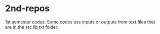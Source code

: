 # 2nd-repos
1st semester codes.
Some codes use inputs or outputs from text files that are in the src lib txt folder. 
